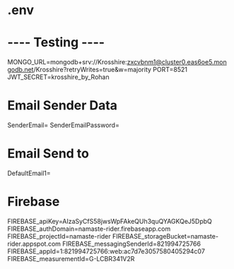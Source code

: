 
# .env
# ---- Testing ----
MONGO_URL=mongodb+srv://Krosshire:zxcvbnm1@cluster0.eas6oe5.mongodb.net/Krosshire?retryWrites=true&w=majority
PORT=8521
JWT_SECRET=krosshire_by_Rohan

# Email Sender Data
SenderEmail=
SenderEmailPassword=

# Email Send to
DefaultEmail1=



# Firebase
FIREBASE_apiKey=AIzaSyCfS58jwsWpFAkeQUh3quQYAGKQeJ5DpbQ
FIREBASE_authDomain=namaste-rider.firebaseapp.com
FIREBASE_projectId=namaste-rider
FIREBASE_storageBucket=namaste-rider.appspot.com
FIREBASE_messagingSenderId=821994725766
FIREBASE_appId=1:821994725766:web:ac7d7e3057580405294c07
FIREBASE_measurementId=G-LCBR341V2R